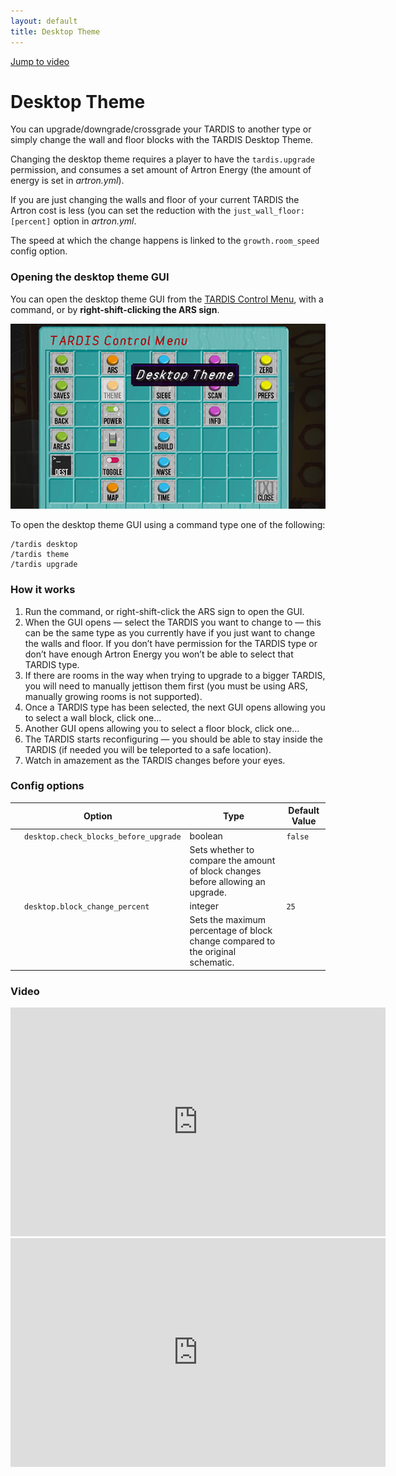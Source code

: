 ```yaml
---
layout: default
title: Desktop Theme
---
```


[Jump to video](#video)

# Desktop Theme

You can upgrade/downgrade/crossgrade your TARDIS to another type or simply change the wall and floor blocks with the TARDIS Desktop Theme.

Changing the desktop theme requires a player to have the `tardis.upgrade` permission, and consumes a set amount of Artron Energy (the amount of energy is set in _artron.yml_).

If you are just changing the walls and floor of your current TARDIS the Artron cost is less (you can set the reduction with the `just_wall_floor: [percent]` option in _artron.yml_.

The speed at which the change happens is linked to the `growth.room_speed` config option.

### Opening the desktop theme GUI

You can open the desktop theme GUI from the [TARDIS Control Menu](control-menu.html), with a command, or by **right-shift-clicking the ARS sign**.

![TARDIS Control Menu](images/docs/control_menu_desktop.jpg)

To open the desktop theme GUI using a command type one of the following:

    /tardis desktop
    /tardis theme
    /tardis upgrade

### How it works

1. Run the command, or right-shift-click the ARS sign to open the GUI.
2. When the GUI opens — select the TARDIS you want to change to — this can be the same type as you currently have if you just want to change the walls and floor. If you don’t have permission for the TARDIS type or don’t have enough Artron Energy you won’t be able to select that TARDIS type.
3. If there are rooms in the way when trying to upgrade to a bigger TARDIS, you will need to manually jettison them first (you must be using ARS, manually growing rooms is not supported).
4. Once a TARDIS type has been selected, the next GUI opens allowing you to select a wall block, click one...
5. Another GUI opens allowing you to select a floor block, click one...
6. The TARDIS starts reconfiguring — you should be able to stay inside the TARDIS (if needed you will be teleported to a safe location).
7. Watch in amazement as the TARDIS changes before your eyes.

### Config options

| Option | Type | Default Value |
| --- | --- | --- |
| &nbsp;&nbsp;&nbsp;&nbsp;`desktop.check_blocks_before_upgrade` | boolean | `false` |
| &nbsp; | Sets whether to compare the amount of block changes before allowing an upgrade. |
| &nbsp;&nbsp;&nbsp;&nbsp;`desktop.block_change_percent` | integer | `25` |
| &nbsp; | Sets the maximum percentage of block change compared to the original schematic. |

### Video
<iframe width="600" height="366" src="https://www.youtube.com/embed/g-tHLnpR8oY?rel=0" frameborder="0" allowfullscreen></iframe><iframe src="https://player.vimeo.com/video/104995044" width="600" height="366" frameborder="0" webkitallowfullscreen mozallowfullscreen allowfullscreen></iframe>